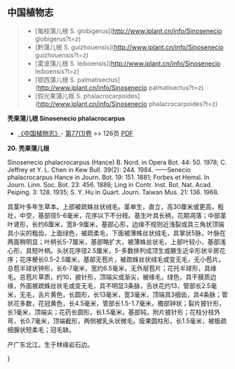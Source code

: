 

## 中国植物志

> * [匍枝蒲儿根  S.  globigerus](http://www.iplant.cn/info/Sinosenecio globigerus?t=z)
> * [黔蒲儿根  S.  guizhouensis](http://www.iplant.cn/info/Sinosenecio guizhouensis?t=z)
> * [雷波蒲儿根  S.  leiboensis](http://www.iplant.cn/info/Sinosenecio leiboensis?t=z)
> * [鄂西蒲儿根  S.  palmatisectus](http://www.iplant.cn/info/Sinosenecio palmatisectus?t=z)
> * [假光果蒲儿根  S.  phalacrocarpoides](http://www.iplant.cn/info/Sinosenecio phalacrocarpoides?t=z)

**秃果蒲儿根 Sinosenecio phalacrocarpus**

* [《中国植物志》](http://www.iplant.cn/frps)- [第77(1)卷](http://www.iplant.cn/frps/vol/77(1)) >> 126页 [PDF](http://www.iplant.cn/frps/pdf/77(1)/126a.PDF)

**20. 秃果蒲儿根**

Sinosenecio phalacrocarpus (Hance) B. Nord. in Opera Bot. 44: 50. 1978; C. Jeffrey et Y. L. Chen in Kew Bull. 39(2): 244. 1984. ——Senecio phalacrocarpus Hance in Journ. Bot. 19: 151. 1881; Forbes et Hemsl. In Journ. Linn. Soc. Bot. 23: 456. 1888; Ling in Contr. Inst. Bot. Nat. Acad. Peiping. 3: 128. 1935; S. Y. Hu in Quart. Journ. Taiwan Mus. 21: 136. 1968.

具茎叶多年生草本。上部被疏蛛丝状绒毛。茎单生，直立，高30厘米或更高，粗壮，中空，基部径5-6毫米，花序以下不分枝。基生叶具长柄，花期凋落；中部茎叶肾形，长约6厘米，宽8-9厘米，基部心形，边缘不规则近浅裂或具三角状顶端具小尖的粗齿，上面绿色，被疏柔毛，下面被薄蛛丝状绒毛，具掌状5脉，叶脉在两面稍明显；叶柄长5-7厘米，基部略扩大，被薄蛛丝状毛，上部叶较小，基部浅心形，具短叶柄。头状花序径2.5厘米，5-多数排列成顶生或腋生近伞形状伞房花序；花序梗长0.5-2.5厘米，基部无苞片，被疏蛛丝状绒毛或变无毛，无小苞片。总苞半球状钟形，长6-7毫米，宽约6.5毫米，无外层苞片；花托半球形，具缘毛。总苞片草质，约10，披针形，顶端尖或渐尖，被缘毛，绿色，具干膜质边缘，外面被疏蛛丝状毛或变无毛，具不明显3条脉，舌状花约13，管部长2.5毫米，无毛，舌片黄色，长圆形，长13毫米，宽3毫米，顶端具3细齿，具4条脉；管状花多数，花冠黄色，长4.5毫米，管部长1.5-1.7毫米，檐部钟状；裂片披针形，长1毫米，顶端尖；花药长圆形，长1.5毫米，基部钝，附片披针形；花柱分枝外弯，长0.7毫米，顶端截形，两侧被乳头状微毛。瘦果圆柱形，长1.5毫米，被极疏细腺状短柔毛；冠毛缺。

产广东北江。生于林缘岩石边。

}